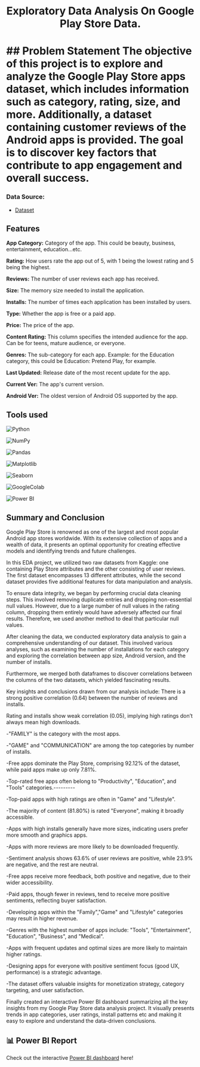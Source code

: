 <h1 align='center'>Exploratory Data Analysis On Google Play Store Data.<h1>
## Problem Statement
The objective of this project is to explore and analyze the Google Play Store apps dataset, which includes information such as category, rating, size, and more. Additionally, a dataset containing customer reviews of the Android apps is provided. The goal is to discover key factors that contribute to app engagement and overall success.


### Data Source:
- [Dataset](https://www.kaggle.com/datasets/lava18/google-play-store-apps) 


## Features

**App Category:** Category of the app. This could be beauty, business, entertainment, education...etc.

**Rating:** How users rate the app out of 5, with 1 being the lowest rating and 5 being the highest.

**Reviews:** The number of user reviews each app has received.

**Size:** The memory size needed to install the application.

**Installs:** The number of times each application has been installed by users.

**Type:** Whether the app is free or a paid app.

**Price:** The price of the app.

**Content Rating:** This column specifies the intended audience for the app. Can be for teens, mature audience, or everyone.

**Genres:** The sub-category for each app. Example: for the Education category, this could be Education: Pretend Play, for example.

**Last Updated:** Release date of the most recent update for the app.

**Current Ver:** The app's current version.

**Android Ver:** The oldest version of Android OS supported by the app.

## Tools used

![Python](https://img.shields.io/badge/Python-FFD43B?style=for-the-badge&logo=python&logoColor=blue)

![NumPy](https://img.shields.io/badge/Numpy-777BB4?style=for-the-badge&logo=numpy&logoColor=white)

![Pandas](https://img.shields.io/badge/Pandas-2C2D72?style=for-the-badge&logo=pandas&logoColor=white)

![Matplotlib](https://img.shields.io/badge/Matplotlib-%23ffffff.svg?style=for-the-badge&logo=Matplotlib&logoColor=black)

![Seaborn](https://img.shields.io/badge/Seaborn-blue?style=for-the-badge&logo=Seaborn)

![GoogleColab](https://img.shields.io/badge/GoogleColab-orange?style=for-the-badge&logo=GoogleColab)

![Power BI](https://img.shields.io/badge/Power%20BI-black?style=for-the-badge&logo=Power%20BI&logoColor=yellow)





## Summary and Conclusion

Google Play Store is renowned as one of the largest and most popular Android app stores worldwide. With its extensive collection of apps and a wealth of data, it presents an optimal opportunity for creating effective models and identifying trends and future challenges.

In this EDA project, we utilized two raw datasets from Kaggle: one containing Play Store attributes and the other consisting of user reviews. The first dataset encompasses 13 different attributes, while the second dataset provides five additional features for data manipulation and analysis.

To ensure data integrity, we began by performing crucial data cleaning steps. This involved removing duplicate entries and dropping non-essential null values. However, due to a large number of null values in the rating column, dropping them entirely would have adversely affected our final results. Therefore, we used another method to deal that particular null values.

After cleaning the data, we conducted exploratory data analysis to gain a comprehensive understanding of our dataset. This involved various analyses, such as examining the number of installations for each category and exploring the correlation between app size, Android version, and the number of installs.

Furthermore, we merged both dataframes to discover correlations between the columns of the two datasets, which yielded fascinating results.

Key insights and conclusions drawn from our analysis include:
There is a strong positive correlation (0.64) between the number of reviews and installs.

Rating and installs show weak correlation (0.05), implying high ratings don’t always mean high downloads.

-"FAMILY" is the category with the most apps.

-"GAME" and "COMMUNICATION" are among the top categories by number of installs.

-Free apps dominate the Play Store, comprising 92.12% of the dataset, while paid apps make up only 7.81%.

-Top-rated free apps often belong to "Productivity", "Education", and "Tools" categories.---------

-Top-paid apps with high ratings are often in "Game" and "Lifestyle".

-The majority of content (81.80%) is rated "Everyone", making it broadly accessible.

-Apps with high installs generally have more sizes, indicating users prefer more smooth and graphics apps.

-Apps with more reviews are more likely to be downloaded frequently.

-Sentiment analysis shows 63.6% of user reviews are positive, while 23.9% are negative, and the rest are neutral.

-Free apps receive more feedback, both positive and negative, due to their wider accessibility.

-Paid apps, though fewer in reviews, tend to receive more positive sentiments, reflecting buyer satisfaction.

-Developing apps within the "Family","Game" and "Lifestyle" categories may result in higher revenue.

-Genres with the highest number of apps include: "Tools", "Entertainment", "Education", "Business", and "Medical".

-Apps with frequent updates and optimal sizes are more likely to maintain higher ratings.

-Designing apps for everyone with positive sentiment focus (good UX, performance) is a strategic advantage.

-The dataset offers valuable insights for monetization strategy, category targeting, and user satisfaction. 

Finally created an interactive Power BI dashboard summarizing all the key insights from my Google Play Store data analysis project.
It visually presents trends in app categories, user ratings, install patterns etc and making it easy to explore and understand the data-driven conclusions.
## 📊 Power BI Report

Check out the interactive [Power BI dashboard](https://app.powerbi.com/links/ick7VCI8-z?ctid=850aa78d-94e1-4bc6-9cf3-8c11b530701c&pbi_source=linkShare
) here!


#


